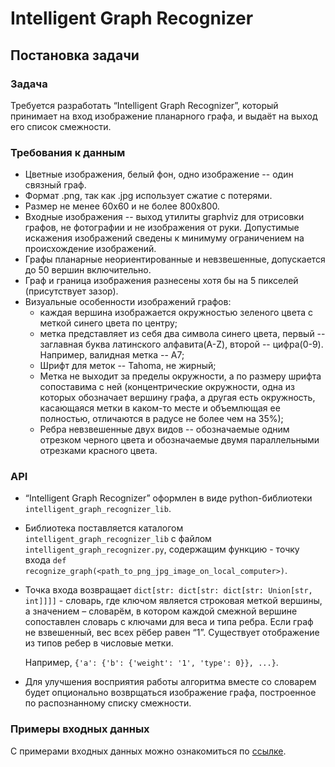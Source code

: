 # Intelligent Graph Recognizer
## Постановка задачи

### Задача
Требуется разработать “Intelligent Graph Recognizer”, который принимает на вход изображение планарного графа, и выдаёт на выход его список смежности.


### Требования к данным
- Цветные изображения, белый фон, одно изображение -- один связный граф.
- Формат .png, так как .jpg использует сжатие с потерями.
- Размер не менее 60x60 и не более 800x800. 
- Входные изображения -- выход утилиты graphviz для отрисовки графов, не фотографии и не изображения от руки. Допустимые искажения изображений сведены к минимуму ограничением на происхождение изображений.
- Графы планарные неориентированные и невзвешенные, допускается до 50 вершин включительно.
- Граф и граница изображения разнесены хотя бы на 5 пикселей (присутствует зазор).
- Визуальные особенности изображений графов:
  * каждая вершина изображается окружностью зеленого цвета с меткой синего цвета по центру;
  * метка представляет из себя два символа синего цвета, первый -- заглавная буква латинского алфавита(A-Z), второй -- цифра(0-9). Например, валидная метка -- A7;
  * Шрифт для меток -- Tahoma, не жирный;
  * Метка не выходит за пределы окружности, а по размеру шрифта сопоставима с ней (концентрические окружности, одна из которых обозначает вершину графа, а другая есть окружность, касающаяся метки в каком-то месте и объемлющая ее полностью, отличаются в радусе не более чем на 35%);
  * Ребра невзвешенные двух видов -- обозначаемые одним отрезком черного цвета и обозначаемые двумя параллельными отрезками красного цвета.
  
### API
- “Intelligent Graph Recognizer” оформлен в виде python-библиотеки ```intelligent_graph_recognizer_lib```.
- Библиотека поставляется каталогом ```intelligent_graph_recognizer_lib``` с файлом ```intelligent_graph_recognizer.py```, содержащим функцию - точку входа ```def recognize_graph(<path_to_png_jpg_image_on_local_computer>)```.
- Точка входа возвращает ```dict[str: dict[str: dict[str: Union[str, int]]]]``` - словарь, где ключом является строковая меткой вершины, а значением – словарём, в котором каждой смежной вершине сопоставлен словарь с ключами для веса и типа ребра. Если граф не взвешенный, вес всех рёбер равен “1”. Существует отображение из типов ребер в числовые метки.

   Например, ```{'a': {'b': {'weight': '1', 'type': 0}}, ...}```.

- Для улучшения восприятия работы алгоритма вместе со словарем будет опционально возврщаться изображение графа, построенное по распознанному списку смежности.

### Примеры входных данных
С примерами входных данных можно ознакомиться по [ссылке](https://drive.google.com/drive/folders/1ZeMbPyzGvAsCqw1YWOFe13FHMB23b87q?usp=sharing).


